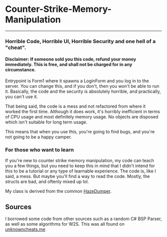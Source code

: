 # Counter-Strike-Memory-Manipulation
___
### Horrible Code, Horrible UI, Horrible Security and one hell of a "cheat".

#### Disclaimer: If someone sold you this code, refund your money immediately. This is free, and shall not be charged for in any circumstance.

Entrypoint is Form1 where it spawns a LoginForm and you log in to the server. You can change this, and if you don't, then you won't be able to run it. Basically, the code and the security is absolutely horrible, and practically, you can't use it.

That being said, the code is a mess and not refactored from where it worked the first time. Although it does work, it's horribly inefficient in terms of CPU usage and most definitely memory usage. No objects are disposed which isn't suitable for long term usage.

This means that when you use this, you're going to find bugs, and you're not going to be a happy camper.

### For those who want to learn

If you're new to counter strike memory manipulation, my code can teach you a few things, but you need to keep this in mind that I didn't intend for this to be a tutorial or any type of learnable experience. The code is, like I said, a mess. But maybe you'll find a way to read the code. Mostly, the structs are bad, and oftenly mixed up lol.

My class is derived from the common [HazeDumper](https://github.com/frk1/hazedumper).

## Sources

I borrowed some code from other sources such as a random C# BSP Parser, as well as some algorithms for W2S. This was all found on [unknowncheats.me](http://unknowncheats.me/)
